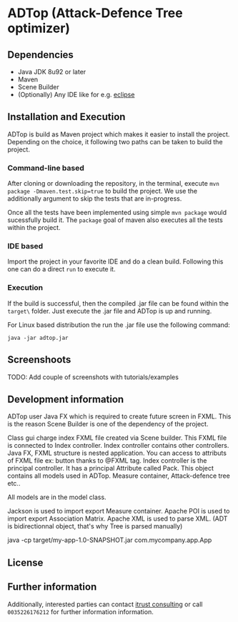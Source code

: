 # ADTop (Attack-Defence Tree optimizer)

<!--- TODO: Add description as introduction, papers --->

## Dependencies

* Java JDK 8u92 or later
* Maven
* Scene Builder
* (Optionally) Any IDE like for e.g. [eclipse](https://eclipse.org/ide/)

## Installation and Execution

ADTop is build as Maven project which makes it easier to install the project.
Depending on the choice, it following two paths can be taken to build the project.

### Command-line based

After cloning or downloading the repository, in the terminal, execute ```mvn package -Dmaven.test.skip=true```
to build the project. We use the additionally argument to skip the tests that are in-progress.

Once all the tests have been implemented using simple `mvn package` would sucessfully build it. The `package` goal of maven
also executes all the tests within the project.

### IDE based

Import the project in your favorite IDE and do a clean build. Following this one can do a direct `run` to execute it.

### Execution

If the build is successful, then the compiled .jar file can be found within the
`target\` folder. Just execute the .jar file and ADTop is up and running.

For Linux based distribution the run the .jar file use the following command:
```
java -jar adtop.jar
```

## Screenshoots

TODO: Add couple of screenshots with tutorials/examples

## Development information

ADTop user Java FX which is required to create future screen in FXML. This is the reason Scene Builder is one of the dependency of the project.

Class gui charge index FXML file created via Scene builder. This FXML file is
connected to Index controller. Index controller contains other controllers.
Java FX, FXML structure is nested application. You can access to attributs of
FXML file ex: button thanks to @FXML tag. Index controller is the principal
controller. It has a principal Attribute called Pack. This object contains all
models used in ADTop. Measure container, Attack-defence tree etc..

All models are in the model class.

Jackson is used to import export Measure container.
Apache POI is used to import export Association Matrix.
Apache XML is used to parse XML. (ADT is bidirectionnal object, that's why Tree
is parsed manually)

java -cp target/my-app-1.0-SNAPSHOT.jar com.mycompany.app.App

## License


## Further information

Additionally, interested parties can contact [itrust consulting](https://www.itrust.lu)
or call `0035226176212` for further information information.
